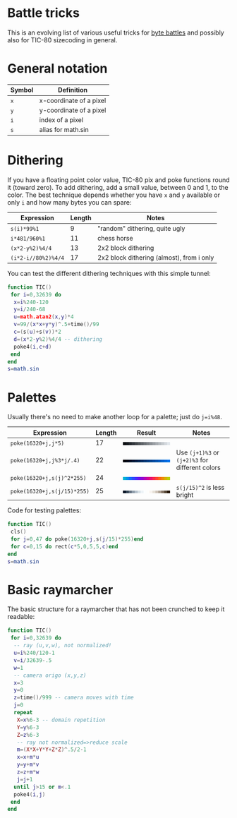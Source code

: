 # Battle tricks

This is an evolving list of various useful tricks for
[byte battles](https://battle.lovebyte.party/) and possibly also for
TIC-80 sizecoding in general.

General notation
================

| Symbol | Definition              |
| ------ | ----------------------- |
| `x`    | x-coordinate of a pixel |
| `y`    | y-coordinate of a pixel |
| `i`    | index of a pixel        |
| `s`    | alias for math.sin      |

Dithering
=========

If you have a floating point color value, TIC-80 pix and poke functions
round it (toward zero). To add dithering, add a small value, between 0
and 1, to the color. The best technique depends whether you have `x` and
`y` available or only `i` and how many bytes you can spare:

| Expression          | Length  | Notes                                     |
| ------------------- | ------- | ----------------------------------------- |
| `s(i)*99%1`         | 9       | "random" dithering, quite ugly            |
| `i*481/960%1`       | 11      | chess horse                               |
| `(x*2-y%2)%4/4`     | 13      | 2x2 block dithering                       |
| `(i*2-i//80%2)%4/4` | 17      | 2x2 block dithering (almost), from i only |

You can test the different dithering techniques with this simple tunnel:

```lua
function TIC()
 for i=0,32639 do
  x=i%240-120
  y=i/240-68
  u=math.atan2(x,y)*4
  v=99/(x*x+y*y)^.5+time()/99
  c=(s(u)+s(v))*2
  d=(x*2-y%2)%4/4 -- dithering
  poke4(i,c+d)
 end
end
s=math.sin
```

Palettes
========

Usually there's no need to make another loop for a palette; just do `j=i%48`.

| Expression                  | Length  | Result                                     | Notes                                           |
| --------------------------- | ------- | ------------------------------------------ | ----------------------------------------------- |
| `poke(16320+j,j*5)`         | 17      | ![Grayscale gradient](pal_gray.png)        |                                                 |
| `poke(16320+j,j%3*j/.4)`    | 22      | ![Blue gradient](pal_blue.png)             | Use `(j+1)%3` or `(j+2)%3` for different colors |
| `poke(16320+j,s(j)^2*255)`  | 24      | ![Rainbow](pal_rainbow.png)                |                                                 |
| `poke(16320+j,s(j/15)*255)` | 25      | ![Blue/Brown gradient](pal_blue_brown.png) | `s(j/15)^2` is less bright                      |

Code for testing palettes:

```lua
function TIC()
 cls()
 for j=0,47 do poke(16320+j,s(j/15)*255)end
 for c=0,15 do rect(c*5,0,5,5,c)end
end
s=math.sin
```

Basic raymarcher
================

The basic structure for a raymarcher that has not been crunched to keep
it readable:

```lua
function TIC()
 for i=0,32639 do
  -- ray (u,v,w), not normalized!
  u=i%240/120-1
  v=i/32639-.5
  w=1
  -- camera origo (x,y,z)
  x=3
  y=0
  z=time()/999 -- camera moves with time
  j=0
  repeat
   X=x%6-3 -- domain repetition
   Y=y%6-3
   Z=z%6-3
   -- ray not normalized=>reduce scale
   m=(X*X+Y*Y+Z*Z)^.5/2-1
   x=x+m*u
   y=y+m*v
   z=z+m*w
   j=j+1
  until j>15 or m<.1
  poke4(i,j)
 end
end
```